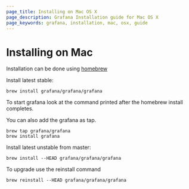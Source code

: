 ```yaml
---
page_title: Installing on Mac OS X
page_description: Grafana Installation guide for Mac OS X
page_keywords: grafana, installation, mac, osx, guide
---
```


# Installing on Mac

Installation can be done using [homebrew](http://brew.sh/)

Install latest stable:

```
brew install grafana/grafana/grafana
```

To start grafana look at the command printed after the homebrew install completes.

You can also add the grafana as tap.

```
brew tap grafana/grafana
brew install grafana
```

Install latest unstable from master:

```
brew install --HEAD grafana/grafana/grafana
```

To upgrade use the reinstall command

```
brew reinstall --HEAD grafana/grafana/grafana
```



